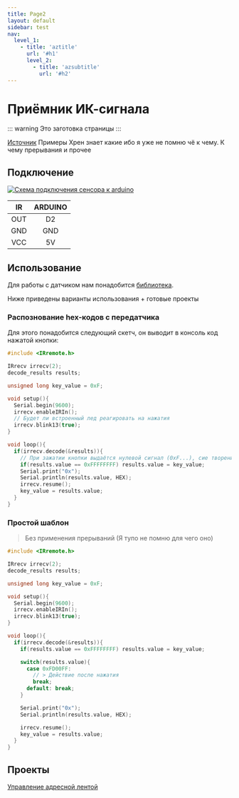 ```yaml
---
title: Page2
layout: default
sidebar: test
nav:
  level_1:
    - title: 'aztitle'
      url: '#h1'
      level_2:
        - title: 'azsubtitle'
          url: '#h2'
---
```

# Приёмник ИК-сигнала

::: warning
Это заготовка страницы
:::













[Источник](http://www.circuitbasics.com/arduino-ir-remote-receiver-tutorial/)
Примеры Хрен знает какие ибо я уже не помню чё к чему. К чему прерывания и прочее

## Подключение

[![Схема подключения сенсора к arduino](https://orpi.borland.ml/codelab/images/9e747d22-bc0e-42f6-8e33-4ddbf544117a.png "Схема подключения сенсора к arduino")](https://orpi.borland.ml/codelab/images/9e747d22-bc0e-42f6-8e33-4ddbf544117a.png)

| IR  | ARDUINO |
| :-: | :-----: |
| OUT | D2      |
| GND | GND     |
| VCC | 5V      |

## Использование
Для работы с датчиком нам понадобится [библиотека](http://z3t0.github.io/Arduino-IRremote/).

Ниже приведены варианты использования + готовые проекты
### Распознование hex-кодов с передатчика
Для этого понадобится следующий скетч, он выводит в консоль код нажатой кнопки:
```c
#include <IRremote.h>

IRrecv irrecv(2);
decode_results results;

unsigned long key_value = 0xF;

void setup(){
  Serial.begin(9600);
  irrecv.enableIRIn();
  // Будет ли встроенный лед реагировать на нажатия
  irrecv.blink13(true);
}

void loop(){
  if(irrecv.decode(&results)){
    // При зажатии кнопки выдаётся нулевой сигнал (0xF...), сие творение позволяет повторять код кнопки
    if(results.value == 0xFFFFFFFF) results.value = key_value;
    Serial.print("0x");
    Serial.println(results.value, HEX);
    irrecv.resume();
    key_value = results.value;
  }
}
```

### Простой шаблон <Badge text="alpha" type="warn" />
> Без применения прерываний (Я тупо не помню для чего оно)
```c
#include <IRremote.h>

IRrecv irrecv(2);
decode_results results;

unsigned long key_value = 0xF;

void setup(){
  Serial.begin(9600);
  irrecv.enableIRIn();
  irrecv.blink13(true);
}

void loop(){
  if(irrecv.decode(&results)){
    if(results.value == 0xFFFFFFFF) results.value = key_value;

    switch(results.value){
      case 0xFD00FF:
        // > Действие после нажатия
        break;
      default: break;
    }

    Serial.print("0x");
    Serial.println(results.value, HEX);

    irrecv.resume();
    key_value = results.value;
  }
}
```
## Проекты
[Управление адресной лентой](/projects/1.md) <Badge text="beta" type="warn" /><Badge text="v1" type="tip" />

